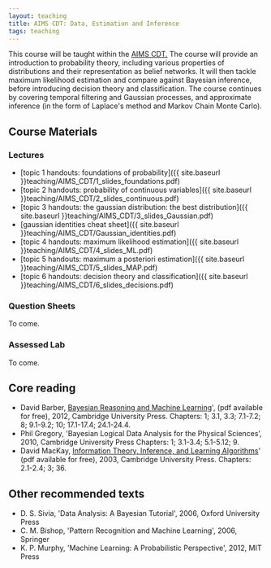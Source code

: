 ```yaml
---
layout: teaching
title: AIMS CDT: Data, Estimation and Inference
tags: teaching
---
```


This course will be taught within the <a href="http://aims.robots.ox.ac.uk/">AIMS CDT.</a> The course will provide an introduction to probability theory, including various properties of distributions and their representation as belief networks.
It will then tackle maximum likelihood estimation and compare against Bayesian inference, before introducing decision theory and classification.
The course continues by covering temporal filtering and Gaussian processes, and approximate inference (in the form of Laplace's method and Markov Chain Monte Carlo).

## Course Materials

### Lectures

<ul class='plus'>
    <li>[topic 1 handouts: foundations of probability]({{ site.baseurl }}teaching/AIMS_CDT/1_slides_foundations.pdf)</li>
    <li>[topic 2 handouts: probability of continuous variables]({{ site.baseurl }}teaching/AIMS_CDT/2_slides_continuous.pdf)</li>
    <li>[topic 3 handouts: the gaussian distribution: the best distribution]({{ site.baseurl }}teaching/AIMS_CDT/3_slides_Gaussian.pdf)</li>
    <li>[gaussian identities cheat sheet]({{ site.baseurl }}teaching/AIMS_CDT/Gaussian_identities.pdf)</li>
    <li>[topic 4 handouts: maximum likelihood estimation]({{ site.baseurl }}teaching/AIMS_CDT/4_slides_ML.pdf)</li>
    <li>[topic 5 handouts: maximum a posteriori estimation]({{ site.baseurl }}teaching/AIMS_CDT/5_slides_MAP.pdf)</li>
    <li>[topic 6 handouts: decision theory and classification]({{ site.baseurl }}teaching/AIMS_CDT/6_slides_decisions.pdf)</li>
</ul>


### Question Sheets

To come.

### Assessed Lab

To come.

## Core reading

<ul class='plus'>
<li>David Barber, <a href="http://web4.cs.ucl.ac.uk/staff/D.Barber/pmwiki/pmwiki.php?n=Brml.Online"> Bayesian Reasoning and Machine Learning</a>', (pdf available for free), 2012, Cambridge University Press. Chapters: 1; 3.1, 3.3; 7.1-7.2; 8; 9.1-9.2; 10; 17.1-17.4; 24.1-24.4.</li>
<li>Phil Gregory, 'Bayesian Logical Data Analysis for the Physical Sciences&rsquo;, 2010, Cambridge University Press Chapters: 1; 3.1-3.4; 5.1-5.12; 9.</li>
<li>David MacKay, <a href="http://www.inference.phy.cam.ac.uk/itprnn/book.html"> Information Theory, Inference, and Learning Algorithms</a>' (pdf available for free), 2003, Cambridge University Press. Chapters: 2.1-2.4; 3; 36.</li>
</ul>

<h2>Other recommended texts</h2>

<ul class='plus'>
<li>D. S. Sivia, 'Data Analysis: A Bayesian Tutorial', 2006, Oxford University Press</li>
<li>C. M. Bishop, 'Pattern Recognition and Machine Learning', 2006, Springer</li>
<li>K. P. Murphy, 'Machine Learning: A Probabilistic Perspective', 2012, MIT Press</li>
</ul>
